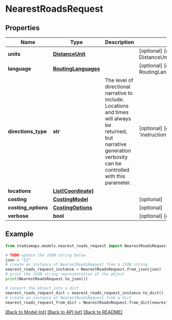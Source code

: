 # NearestRoadsRequest


## Properties

Name | Type | Description | Notes
------------ | ------------- | ------------- | -------------
**units** | [**DistanceUnit**](DistanceUnit.md) |  | [optional] [default to DistanceUnit.KM]
**language** | [**RoutingLanguages**](RoutingLanguages.md) |  | [optional] [default to RoutingLanguages.EN_MINUS_US]
**directions_type** | **str** | The level of directional narrative to include. Locations and times will always be returned, but narrative generation verbosity can be controlled with this parameter. | [optional] [default to 'instructions']
**locations** | [**List[Coordinate]**](Coordinate.md) |  | 
**costing** | [**CostingModel**](CostingModel.md) |  | [optional] 
**costing_options** | [**CostingOptions**](CostingOptions.md) |  | [optional] 
**verbose** | **bool** |  | [optional] [default to False]

## Example

```python
from stadiamaps.models.nearest_roads_request import NearestRoadsRequest

# TODO update the JSON string below
json = "{}"
# create an instance of NearestRoadsRequest from a JSON string
nearest_roads_request_instance = NearestRoadsRequest.from_json(json)
# print the JSON string representation of the object
print(NearestRoadsRequest.to_json())

# convert the object into a dict
nearest_roads_request_dict = nearest_roads_request_instance.to_dict()
# create an instance of NearestRoadsRequest from a dict
nearest_roads_request_from_dict = NearestRoadsRequest.from_dict(nearest_roads_request_dict)
```
[[Back to Model list]](../README.md#documentation-for-models) [[Back to API list]](../README.md#documentation-for-api-endpoints) [[Back to README]](../README.md)


